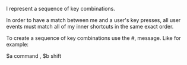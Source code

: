 I represent a sequence of key combinations.

In order to have a match between me and a user's key presses, all user events must match all of my inner shortcuts in the same exact order.

To create a sequence of key combinations use the #, message. Like for example:

$a command , $b shift